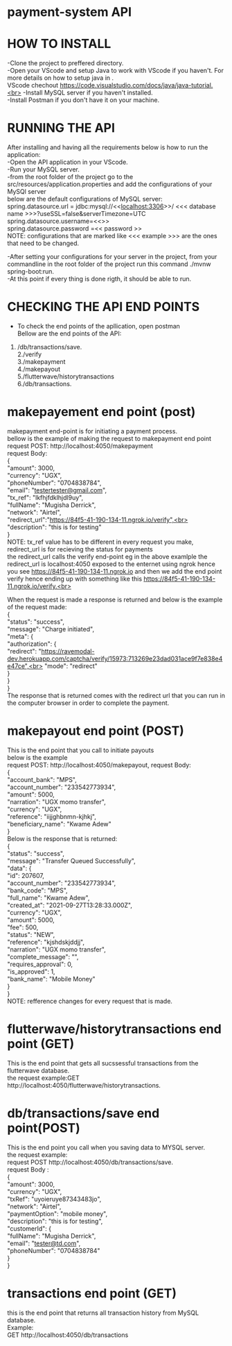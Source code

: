 # payment-system API

# HOW TO INSTALL

-Clone the project to preffered directory.<br>
-Open your VScode and setup Java to work with VScode if you haven't. For more details on how to setup java in .<br>
VScode chechout https://code.visualstudio.com/docs/java/java-tutorial.<br>
-Install MySQL server if you haven't installed.<br>
-Install Postman if you don't have it on your machine.<br>

# RUNNING THE API

After installing and having all the requirements below is how to run the application:<br>
-Open the API application in your VScode.<br>
-Run your MySQL server.<br>
-from the root folder of the project go to the src/resources/application.properties and add the configurations of your MySQl server<br>
below are the default configurations of MySQL server:<br>
spring.datasource.url = jdbc:mysql://<<<localhost:3306>>>/ <<< database name >>>?useSSL=false&serverTimezone=UTC<br>
spring.datasource.username=<<<root>>><br>
spring.datasource.password =<< password >> <br>
NOTE: configurations that are marked like <<< example >>> are the ones that need to be changed.<br>

-After setting your configurations for your server in the project, from your commandline in the root folder of the project run this command ./mvnw spring-boot:run.<br>
-At this point if every thing is done rigth, it should be able to run.<br>

# CHECKING THE API END POINTS

- To check the end points of the apllication, open postman<br>
Bellow are the end points of the API:
1. /db/transactions/save.<br>
2./verify<br>
3./makepayment<br>
4./makepayout<br>
5./flutterwave/historytransactions<br>
6./db/transactions.<br>

# makepayement end point (post)
makepayment end-point is for initiating a payment process.<br>
bellow is the example of making the request to makepayment end point<br>
request POST: http://localhost:4050/makepayment<br>
request Body:<br>
{<br>
    "amount": 3000,<br>
    "currency": "UGX",<br>
    "phoneNumber": "0704838784",<br>
    "email": "testertester@gmail.com",<br>
    "tx_ref": "lkfhjfdklhjdl9uy",<br>
    "fullName": "Mugisha Derrick",<br>
    "network": "Airtel",<br>
    "redirect_url":"https://84f5-41-190-134-11.ngrok.io/verify",<br>
    "description": "this is for testing"<br>
 }   <br>
NOTE: tx_ref value has to be different in every request you make, redirect_url is for recieving the status for payments<br>
the redirect_url calls the verify end-point eg in the above examlple the redirect_url is localhost:4050 exposed to the enternet using ngrok hence you see https://84f5-41-190-134-11.ngrok.io and then we add the end point verify hence ending up with something like this https://84f5-41-190-134-11.ngrok.io/verify.<br>

When the request is made a response is returned and below is the example of the request made:<br>
{<br>
    "status": "success",<br>
    "message": "Charge initiated",<br>
    "meta": {<br>
        "authorization": {<br>
            "redirect": "https://ravemodal-dev.herokuapp.com/captcha/verify/15973:713269e23dad031ace9f7e838e4e47ce",<br>
            "mode": "redirect"<br>
        }<br>
    }<br>
}<br>
The response that is returned comes with the redirect url that you can  run in the computer browser in order to complete the payment.
# makepayout end point (POST)
This is the end point that you call to initiate payouts<br>
below is the example<br>
request POST: http://localhost:4050/makepayout,
request Body:<br>
{<br>
  "account_bank": "MPS",<br>
  "account_number": "233542773934",<br>
  "amount": 5000,<br>
  "narration": "UGX momo transfer",<br>
  "currency": "UGX",<br>
  "reference": "iijjghbnmn-kjhkj",<br>
  "beneficiary_name": "Kwame Adew"<br>
}<br>
Below is the response that is returned:<br>
{<br>
    "status": "success",<br>
    "message": "Transfer Queued Successfully",<br>
    "data": {<br>
        "id": 207607,<br>
        "account_number": "233542773934",<br>
        "bank_code": "MPS",<br>
        "full_name": "Kwame Adew",<br>
        "created_at": "2021-09-27T13:28:33.000Z",<br>
        "currency": "UGX",<br>
        "amount": 5000,<br>
        "fee": 500,<br>
        "status": "NEW",<br>
        "reference": "kjshdskjddjj",<br>
        "narration": "UGX momo transfer",<br>
        "complete_message": "",<br>
        "requires_approval": 0,<br>
        "is_approved": 1,<br>
        "bank_name": "Mobile Money"<br>
    }<br>
}<br>
NOTE: refference changes for every request that is made.<br>

# flutterwave/historytransactions end point (GET)
This is the end point that gets all sucssessful transactions from the flutterwave database.<br>
the request example:GET http://localhost:4050/flutterwave/historytransactions.<br>

# db/transactions/save end point(POST)

This is the end point you call when you saving data to MYSQL server.<br>
the request example:<br>
request POST http://localhost:4050/db/transactions/save.<br>
request Body :<br>
{<br>
    "amount": 3000,<br>
    "currency": "UGX",<br>
    "txRef": "uyoieruye87343483jo",<br>
    "network": "Airtel",<br>
    "paymentOption": "mobile money",<br>
    "description": "this is for testing",<br>
    "customerId": {<br>
        "fullName": "Mugisha Derrick",<br>
        "email": "tester@td.com",<br>
        "phoneNumber": "0704838784"<br>
    }<br>
}<br>

# transactions end point (GET)

this is the end point that returns all transaction history from MySQL database.<br>
Example:<br> GET http://localhost:4050/db/transactions



